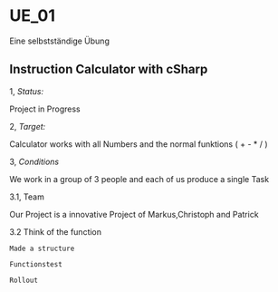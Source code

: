 # UE_01

Eine selbstständige Übung

## Instruction Calculator with cSharp

1, *Status:*

Project in Progress

2, *Target:*

Calculator works with all Numbers and the normal funktions ( + - * / )

3, *Conditions*

We work in a group of 3 people and each of us produce a single Task

3.1, Team

Our Project is a innovative Project of Markus,Christoph and Patrick

3.2 Think of the function

    Made a structure
    
    Functionstest
    
    Rollout





